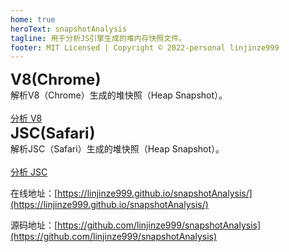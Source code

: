 ```yaml
---
home: true
heroText: snapshotAnalysis
tagline: 用于分析JS引擎生成的堆内存快照文件。
footer: MIT Licensed | Copyright © 2022-personal linjinze999
---
```


<el-row :gutter="20">
<el-col :span="12" class="hero">
<el-card>
<div slot="header">
<span style="font-size: 1.5rem;font-weight: bold;">V8(Chrome)</span>
</div>
<div>
<div>解析V8（Chrome）生成的堆快照（Heap Snapshot）。</div>
<br/>
<a href="./V8/" class="nav-link action-button">分析 V8</a>
</div>
</el-card>
</el-col>
<el-col :span="12" class="hero">
<el-card>
<div slot="header">
<span  style="font-size: 1.5rem;font-weight: bold;">JSC(Safari)</span>
</div>
<div>
<div>解析JSC（Safari）生成的堆快照（Heap Snapshot）。</div>
<br/>
<a href="./JSC/" class="nav-link action-button">分析 JSC</a>
</div>
</el-card>
</el-col>
</el-row>

在线地址：[https://linjinze999.github.io/snapshotAnalysis/](https://linjinze999.github.io/snapshotAnalysis/)

源码地址：[https://github.com/linjinze999/snapshotAnalysis](https://github.com/linjinze999/snapshotAnalysis)
